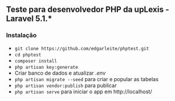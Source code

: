 ## Teste para desenvolvedor PHP da upLexis - Laravel 5.1.* ##

### Instalação ###

* `git clone https://github.com/edgarleite/phptest.git`
* `cd phptest`
* `composer install`
* `php artisan key:generate`
* Criar banco de dados e atualizar *.env*
* `php artisan migrate --seed` para criar e popular as tabelas
* `php artisan vendor:publish` para publicar
* `php artisan serve` para iniciar o app em http://localhost/